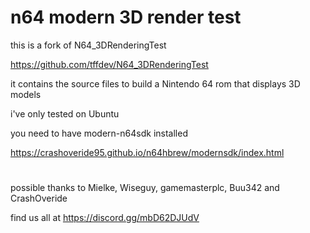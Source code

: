 # n64 modern 3D render test

this is a fork of N64_3DRenderingTest

https://github.com/tffdev/N64_3DRenderingTest

it contains the source files to build a Nintendo 64 rom that displays 3D models

i've only tested on Ubuntu 

you need to have modern-n64sdk installed 

https://crashoveride95.github.io/n64hbrew/modernsdk/index.html

#

possible thanks to Mielke, Wiseguy, gamemasterplc, Buu342 and CrashOveride

find us all at https://discord.gg/mbD62DJUdV
 

